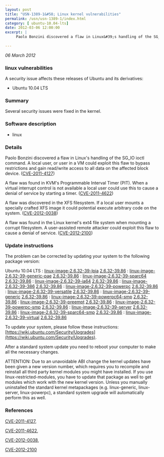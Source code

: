 ```yaml
---
layout: post
title: "USN-1389-1&#58; Linux kernel vulnerabilities"
permalink: /usn/usn-1389-1/index.html
category: [ ubuntu-10.04-lts]
date: 2012-03-06 12:00:00
excerpt: |
     Paolo Bonzini discovered a flaw in Linux&#39;s handling of the SG_IO ioctl command. A local user, or user in a VM could exploit this flaw to bypass restrictions and gain read/write access to all data on the affected block device. ([CVE-2011-4127](http://people.ubuntu.com/~ubuntu-security/cve/CVE-2011-4127))
    
--- 
```

 
 

*06 March 2012*

### linux vulnerabilities

A security issue affects these releases of Ubuntu and its derivatives:

* Ubuntu 10.04 LTS

### Summary

Several security issues were fixed in the kernel. 

### Software description

* linux 

### Details

 Paolo Bonzini discovered a flaw in Linux&#39;s handling of the SG_IO ioctl command. A local user, or user in a VM could exploit this flaw to bypass restrictions and gain read/write access to all data on the affected block device. ([CVE-2011-4127](http://people.ubuntu.com/~ubuntu-security/cve/CVE-2011-4127))

A flaw was found in KVM&#39;s Programmable Interval Timer (PIT). When a virtual interrupt control is not available a local user could use this to cause a denial of service by starting a timer. ([CVE-2011-4622](http://people.ubuntu.com/~ubuntu-security/cve/CVE-2011-4622))

A flaw was discovered in the XFS filesystem. If a local user mounts a specially crafted XFS image it could potential execute arbitrary code on the system. ([CVE-2012-0038](http://people.ubuntu.com/~ubuntu-security/cve/CVE-2012-0038))

A flaw was found in the Linux kernel&#39;s ext4 file system when mounting a corrupt filesystem. A user-assisted remote attacker could exploit this flaw to cause a denial of service. ([CVE-2012-2100](http://people.ubuntu.com/~ubuntu-security/cve/CVE-2012-2100)) 

### Update instructions

The problem can be corrected by updating your system to the following package version:

Ubuntu 10.04 LTS
 : [linux-image-2.6.32-39-lpia](https://launchpad.net/ubuntu/+source/linux) <span> [2.6.32-39.86](https://launchpad.net/ubuntu/+source/linux/2.6.32-39.86) </span> 
 : [linux-image-2.6.32-39-generic-pae](https://launchpad.net/ubuntu/+source/linux) <span> [2.6.32-39.86](https://launchpad.net/ubuntu/+source/linux/2.6.32-39.86) </span> 
 : [linux-image-2.6.32-39-sparc64](https://launchpad.net/ubuntu/+source/linux) <span> [2.6.32-39.86](https://launchpad.net/ubuntu/+source/linux/2.6.32-39.86) </span> 
 : [linux-image-2.6.32-39-ia64](https://launchpad.net/ubuntu/+source/linux) <span> [2.6.32-39.86](https://launchpad.net/ubuntu/+source/linux/2.6.32-39.86) </span> 
 : [linux-image-2.6.32-39-386](https://launchpad.net/ubuntu/+source/linux) <span> [2.6.32-39.86](https://launchpad.net/ubuntu/+source/linux/2.6.32-39.86) </span> 
 : [linux-image-2.6.32-39-powerpc](https://launchpad.net/ubuntu/+source/linux) <span> [2.6.32-39.86](https://launchpad.net/ubuntu/+source/linux/2.6.32-39.86) </span> 
 : [linux-image-2.6.32-39-versatile](https://launchpad.net/ubuntu/+source/linux) <span> [2.6.32-39.86](https://launchpad.net/ubuntu/+source/linux/2.6.32-39.86) </span> 
 : [linux-image-2.6.32-39-generic](https://launchpad.net/ubuntu/+source/linux) <span> [2.6.32-39.86](https://launchpad.net/ubuntu/+source/linux/2.6.32-39.86) </span> 
 : [linux-image-2.6.32-39-powerpc64-smp](https://launchpad.net/ubuntu/+source/linux) <span> [2.6.32-39.86](https://launchpad.net/ubuntu/+source/linux/2.6.32-39.86) </span> 
 : [linux-image-2.6.32-39-preempt](https://launchpad.net/ubuntu/+source/linux) <span> [2.6.32-39.86](https://launchpad.net/ubuntu/+source/linux/2.6.32-39.86) </span> 
 : [linux-image-2.6.32-39-powerpc-smp](https://launchpad.net/ubuntu/+source/linux) <span> [2.6.32-39.86](https://launchpad.net/ubuntu/+source/linux/2.6.32-39.86) </span> 
 : [linux-image-2.6.32-39-server](https://launchpad.net/ubuntu/+source/linux) <span> [2.6.32-39.86](https://launchpad.net/ubuntu/+source/linux/2.6.32-39.86) </span> 
 : [linux-image-2.6.32-39-sparc64-smp](https://launchpad.net/ubuntu/+source/linux) <span> [2.6.32-39.86](https://launchpad.net/ubuntu/+source/linux/2.6.32-39.86) </span> 
 : [linux-image-2.6.32-39-virtual](https://launchpad.net/ubuntu/+source/linux) <span> [2.6.32-39.86](https://launchpad.net/ubuntu/+source/linux/2.6.32-39.86) </span> 

To update your system, please follow these instructions: [https://wiki.ubuntu.com/Security/Upgrades](https://wiki.ubuntu.com/Security/Upgrades).

After a standard system update you need to reboot your computer to make all the necessary changes.

ATTENTION: Due to an unavoidable ABI change the kernel updates have been given a new version number, which requires you to recompile and reinstall all third party kernel modules you might have installed. If you use linux-restricted-modules, you have to update that package as well to get modules which work with the new kernel version. Unless you manually uninstalled the standard kernel metapackages (e.g. linux-generic, linux-server, linux-powerpc), a standard system upgrade will automatically perform this as well. 

### References

 
 [CVE-2011-4127](http://people.ubuntu.com/~ubuntu-security/cve/CVE-2011-4127), 

 [CVE-2011-4622](http://people.ubuntu.com/~ubuntu-security/cve/CVE-2011-4622), 

 [CVE-2012-0038](http://people.ubuntu.com/~ubuntu-security/cve/CVE-2012-0038), 

 [CVE-2012-2100](http://people.ubuntu.com/~ubuntu-security/cve/CVE-2012-2100)
 

